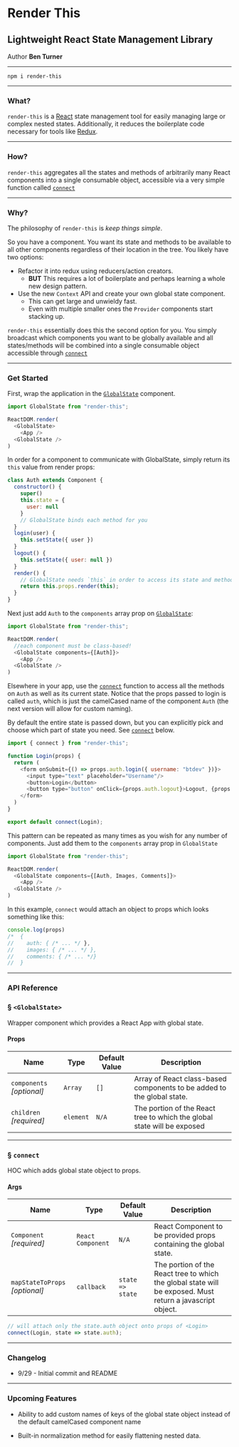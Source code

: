 # Render This

## Lightweight React State Management Library

Author **Ben Turner**

---

`npm i render-this`

---

### What?
`render-this` is a [React](https://reactjs.org/) state management tool for easily managing large or complex nested states. Additionally, it reduces the boilerplate code necessary for tools like [Redux](https://www.npmjs.com/package/redux).

---

### How?
`render-this` aggregates all the states and methods of arbitrarily many React components into a single consumable object, accessible via a very simple function called [`connect`](###§-connect)

---

### Why?
The philosophy of `render-this` is *keep things simple*. 

So you have a component. You want its state and methods to be available to all other components regardless of their location in the tree. You likely have two options:
 * Refactor it into redux using reducers/action creators.
   * **BUT** This requires a lot of boilerplate and perhaps learning a whole new design pattern.
 * Use the new `Context` API and create your own global state component.
   * This can get large and unwieldy fast.
   * Even with multiple smaller ones the `Provider` components start stacking up.
  
`render-this` essentially does this the second option for you. You simply broadcast which components you want to be globally available and all states/methods will be combined into a single consumable object accessible through [`connect`](###§-connect)

---

### Get Started 

First, wrap the application in the [`GlobalState`](###api-reference) component. 
```js
import GlobalState from "render-this";

ReactDOM.render(
  <GlobalState>
    <App />
  <GlobalState />
)

```

In order for a component to communicate with GlobalState, simply return its `this` value from render props:
```js
class Auth extends Component {
  constructor() {
    super()
    this.state = {
      user: null
    }
    // GlobalState binds each method for you
  }
  login(user) {
    this.setState({ user })
  }
  logout() {
    this.setState({ user: null })
  }
  render() {
    // GlobalState needs `this` in order to access its state and methods. 
    return this.props.render(this);
  }
}
```

Next just add `Auth` to the `components` array prop on [`GlobalState`](###api-reference): 
```js
import GlobalState from "render-this";

ReactDOM.render(
  //each component must be class-based!
  <GlobalState components={[Auth]}>
    <App />
  <GlobalState />
)
```

Elsewhere in your app, use the [`connect`](###§-connect) function to access all the methods on `Auth` as well as its current state. Notice that the props passed to login is called `auth`, which is just the camelCased name of the component `Auth` (the next version will allow for custom naming).

By default the entire state is passed down, but you can explicitly pick and choose which part of state you need. See  [`connect`](###§-connect) below.

```js
import { connect } from "render-this";

function Login(props) {
  return (
    <form onSubmit={() => props.auth.login({ username: "btdev" })}>
      <input type="text" placeholder="Username"/>
      <button>Login</button>
      <button type="button" onClick={props.auth.logout}>Logout, {props.auth.user && props.auth.user.username}</button>
    </form>
  )
}

export default connect(Login);

```

This pattern can be repeated as many times as you wish for any number of components. Just add them to the `components` array prop in `GlobalState`

```js
import GlobalState from "render-this";

ReactDOM.render(
  <GlobalState components={[Auth, Images, Comments]}>
    <App />
  <GlobalState />
)
```

In this example, `connect` would attach an object to props which looks something like this:
```js
console.log(props)
/*  {
//    auth: { /* ... */ },
//    images: { /* ... */ },
//    comments: { /* ... */}
//  }
```

--- 
### API Reference

### § `<GlobalState>`
Wrapper component which provides a React App with global state.

#### Props

| Name | Type | Default Value | Description
| --- | --- | --- | --- |
`components` *[optional]*| `Array` | `[]` | Array of React class-based components to be added to the global state.
| `children` *[required]* | `element` | `N/A` | The portion of the React tree to which the global state will be exposed

---

### § `connect`
HOC which adds global state object to props.

#### Args

| Name | Type | Default Value | Description
| --- | --- | --- | --- |
`Component` *[required]*| `React Component` | `N/A` | React Component to be provided props containing the global state. 
| `mapStateToProps` *[optional]* | `callback` | `state => state` | The portion of the React tree to which the global state will be exposed. Must return a javascript object.

```js
// will attach only the state.auth object onto props of <Login>
connect(Login, state => state.auth);
```

---
### Changelog

- 9/29 - Initial commit and README

---

### Upcoming Features

- Ability to add custom names of keys of the global state object instead of the default camelCased component name

- Built-in normalization method for easily flattening nested data.